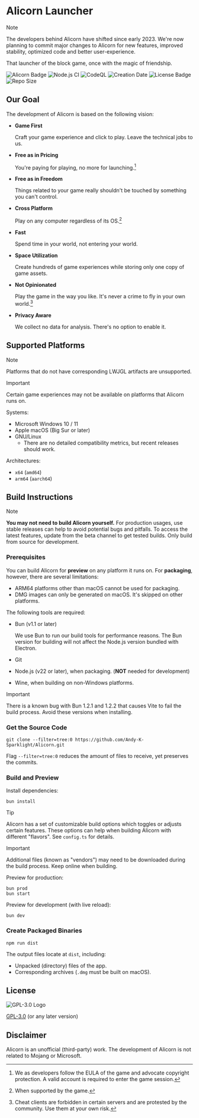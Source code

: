 # Alicorn Launcher

> [!NOTE]
> The developers behind Alicorn have shifted since early 2023.
> We're now planning to commit major changes to Alicorn for new features, improved stability,
> optimized code and better user-experience.

That launcher of the block game, once with the magic of friendship.

![Alicorn Badge](https://img.shields.io/badge/Alicorn-2.x-df307f)
![Node.js CI](https://github.com/Andy-K-Sparklight/Alicorn/actions/workflows/build.yml/badge.svg)
![CodeQL](https://github.com/Andy-K-Sparklight/Alicorn/actions/workflows/codeql.yml/badge.svg)
![Creation Date](https://img.shields.io/github/created-at/Andy-K-Sparklight/Alicorn?label=since)
![License Badge](https://img.shields.io/github/license/Andy-K-Sparklight/Alicorn)
![Repo Size](https://img.shields.io/github/repo-size/Andy-K-Sparklight/Alicorn)

## Our Goal

The development of Alicorn is based on the following vision:

- **Game First**

  Craft your game experience and click to play. Leave the technical jobs to us.

- **Free as in Pricing**

  You're paying for playing, no more for launching.[^1]

- **Free as in Freedom**

  Things related to your game really shouldn't be touched by something you can't control.

- **Cross Platform**

  Play on any computer regardless of its OS.[^2]

- **Fast**

  Spend time in your world, not entering your world.

- **Space Utilization**

  Create hundreds of game experiences while storing only one copy of game assets.

- **Not Opinionated**

  Play the game in the way you like. It's never a crime to fly in your own world.[^3]

- **Privacy Aware**

  We collect no data for analysis. There's no option to enable it.

## Supported Platforms

> [!NOTE]
> Platforms that do not have corresponding LWJGL artifacts are unsupported.

> [!IMPORTANT]
> Certain game experiences may not be available on platforms that Alicorn runs on.

Systems:

- Microsoft Windows 10 / 11
- Apple macOS (Big Sur or later)
- GNU/Linux
    - There are no detailed compatibility metrics, but recent releases should work.

Architectures:

- `x64` (`amd64`)
- `arm64` (`aarch64`)

## Build Instructions

> [!NOTE]
> **You may not need to build Alicorn yourself.**
> For production usages, use stable releases can help to avoid potential bugs and pitfalls.
> To access the latest features, update from the beta channel to get tested builds.
> Only build from source for development.

### Prerequisites

You can build Alicorn for **preview** on any platform it runs on.
For **packaging**, however, there are several limitations:

- ARM64 platforms other than macOS cannot be used for packaging.
- DMG images can only be generated on macOS. It's skipped on other platforms.

The following tools are required:

- Bun (v1.1 or later)

  We use Bun to run our build tools for performance reasons.
  The Bun version for building will not affect the Node.js version bundled with Electron.

- Git

- Node.js (v22 or later), when packaging. (**NOT** needed for development)

- Wine, when building on non-Windows platforms.

> [!IMPORTANT]
> There is a known bug with Bun 1.2.1 and 1.2.2 that causes Vite to fail the build process.
> Avoid these versions when installing.

### Get the Source Code

```shell
git clone --filter=tree:0 https://github.com/Andy-K-Sparklight/Alicorn.git
```

Flag `--filter=tree:0` reduces the amount of files to receive, yet preserves the commits.

### Build and Preview

Install dependencies:

```shell
bun install
```

> [!TIP]
> Alicorn has a set of customizable build options which toggles or adjusts certain features.
> These options can help when building Alicorn with different "flavors".
> See `config.ts` for details.

> [!IMPORTANT]
> Additional files (known as "vendors") may need to be downloaded during the build process.
> Keep online when building.

Preview for production:

```shell
bun prod
bun start
```

Preview for development (with live reload):

```shell
bun dev
```

### Create Packaged Binaries

```shell
npm run dist
```

The output files locate at `dist`, including:

- Unpacked (directory) files of the app.
- Corresponding archives (`.dmg` must be built on macOS).

## License

![GPL-3.0 Logo](https://www.gnu.org/graphics/gplv3-or-later.png)

[GPL-3.0](https://www.gnu.org/licenses/gpl-3.0.html) (or any later version)

## Disclaimer

Alicorn is an unofficial (third-party) work. The development of Alicorn is not related to Mojang or Microsoft.

[^1]: We as developers follow the EULA of the game and advocate copyright protection.
A valid account is required to enter the game session.

[^2]: When supported by the game.

[^3]: Cheat clients are forbidden in certain servers and are protested by the community. Use them at your own risk.

